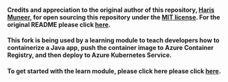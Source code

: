 #### Credits and appreciation to the original author of this repository, [Haris Muneer](https://github.com/harismuneer), for open sourcing this repository under the [MIT license](https://github.com/chtrembl/containerize-and-deploy-Java-app-to-Azure/blob/master/README.md).  For the original README please click [here](Flight-Booking-System-JavaServlets_App.README.md).

#### This fork is being used by a learning module to teach developers how to containerize a Java app, push the container image to Azure Container Registry, and then deploy to Azure Kubernetes Service.

#### To get started with the learn module, please click here  please click [here](https://review.docs.microsoft.com/en-us/learn/modules/containerize-deploy-java-app-aks/?branch=pr-en-us-21353).
